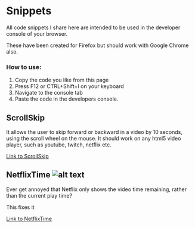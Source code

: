 # Snippets

All code snippets I share here are intended to be used in the developer console of your browser. 

These have been created for Firefox but should work with Google Chrome also.

### How to use:
1. Copy the code you like from this page
2. Press F12 or CTRL+Shift+I on your keyboard
3. Navigate to the console tab
4. Paste the code in the developers console.


## ScrollSkip
It allows the user to skip forward or backward in a video by 10 seconds, using the scroll wheel on the mouse.
It should work on any html5 video player, such as youtube, twitch, netflix etc.

[Link to ScrollSkip](../master/scrollskip.js)


## NetflixTime ![alt text](../master/Media/netflixlogo.png "Logo Title Text 1")
Ever get annoyed that Netflix only shows the video time remaining, rather than the current play time? 

This fixes it

[Link to NetflixTime](../master/NetflixTime.js)



